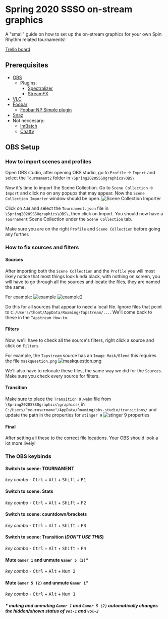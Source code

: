 # Spring 2020 SSSO on-stream graphics

A "small" guide on how to set up the on-stream graphics for your own Spin Rhythm related tournaments!

[Trello board](https://trello.com/b/8i1AGQMJ/spring-2020-sso-on-stream-graphics/)

## Prerequisites

- [OBS](https://obsproject.com)
  - Plugins:
    - [Spectralizer](https://obsproject.com/forum/resources/spectralizer.861/)
    - [StreamFX](https://obsproject.com/forum/resources/streamfx-for-obs-studio.578/)
- [VLC](https://www.videolan.org/vlc/index.html/)
- [Foobar](https://www.foobar2000.org/)
  - [Foobar NP Simple plugin](https://skipyrich.com/w/index.php/Foobar2000:Now_Playing_Simple/)
- [Snaz](https://github.com/JimmyAppelt/Snaz/wiki/)
- Not neccesary:
  - [ImBatch](http://www.highmotionsoftware.com/products/imbatch/)
  - [Chatty](https://chatty.github.io/)

## OBS Setup

### How to import scenes and profiles

  Open OBS studio, after opening OBS studio, go to `Profile` -> `Import` and select the `Tournament2` folder in `\Spring2020SSSOgraphics\OBS\`
  
  Now it's time to import the Scene Collection. Go to `Scene Collection` -> `Import` and click no on any popups that may appear. Now the `Scene Collection Importer` window should be open.
  ![Scene Collection Importer](https://puu.sh/FP5ax/e38e5c8d46.png)
  
  Click on `Add` and select the `Tournament.json` file in `\Spring2020SSSOgraphics\OBS\`, then click on Import. 
  You should now have a `Tournament` Scene Collection under the `Scene Collection` tab.

  Make sure you are on the right `Profile` and `Scene Collection` before going any further.

### How to fix sources and filters

#### Sources

  After importing both the `Scene Collection` and the `Profile` you will most likely notice that most things look kinda black, with nothing on screen, you will have to go through all the sources and locate the files, they are named the same.

  For example: ![example](https://puu.sh/FP6k2/7784697ed2.png)
  ![example2](https://puu.sh/FP6mj/43360451b3.png)

  Do this for all sources that appear to need a local file. Ignore files that point to `C:/Users/thomt/AppData/Roaming/Tapstream/...`. We'll come back to these in the `Tapstream How-to`.

#### Filters

  Now, we'll have to check all the source's filters, right click a source and click on `Filters`

  For example, the `Tapstream` source has an `Image Mask/Blend` this requires the file `maskquestion.png` ![maskquestion.png](https://puu.sh/FP6AY/cb942adaf1.png)

  We'll also have to relocate these files, the same way we did for the `Sources`. Make sure you check every source for filters.

#### Transition

  Make sure to place the `Transition 9.webm` file from `\Spring2020SSSOgraphics\graphics\` in `C:/Users/"yourusername"/AppData/Roaming/obs-studio/transitions/` and update the path in the properties for `stinger 9`
  ![stinger 9 properties](https://puu.sh/FP8R2/e3ec12c836.png)

#### Final

  After setting all these to the correct file locations. Your OBS should look a lot more lively!

### The OBS keybinds

#### Switch to scene: TOURNAMENT

*key combo* - <kbd>Ctrl</kbd> + <kbd>Alt</kbd> + <kbd>Shift</kbd> + <kbd>F1</kbd>

#### Switch to scene: Stats

*key combo* - <kbd>Ctrl</kbd> + <kbd>Alt</kbd> + <kbd>Shift</kbd> + <kbd>F2</kbd>

#### Switch to scene: countdown/brackets

*key combo* - <kbd>Ctrl</kbd> + <kbd>Alt</kbd> + <kbd>Shift</kbd> + <kbd>F3</kbd>

#### Switch to scene: Transition (***DON'T USE THIS***)

*key combo* - <kbd>Ctrl</kbd> + <kbd>Alt</kbd> + <kbd>Shift</kbd> + <kbd>F4</kbd>

#### Mute `Gamer 1` and unmute `Gamer 5 (2)`*

*key combo* - <kbd>Ctrl</kbd> + <kbd>Alt</kbd> + <kbd>Num 2</kbd>

#### Mute `Gamer 5 (2)` and unmute `Gamer 1`*

*key combo* - <kbd>Ctrl</kbd> + <kbd>Alt</kbd> + <kbd>Num 1</kbd>

##### * muting and unmuting `Gamer 1` and `Gamer 5 (2)` automatically changes the hidden/shown status of `vol-1` and `vol-2`

